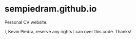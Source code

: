 # sempiedram.github.io
Personal CV website.

I, Kevin Piedra, reserve any rights I can over this code. Thanks!
